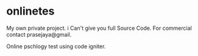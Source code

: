 # onlinetes
My own private project. i Can't give you full Source Code. For commercial contact prasejaya@gmail.

Online pschlogy test using code igniter.

